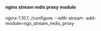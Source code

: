 #### nginx stream redis proxy module

nginx-1.10.1
./configure --with-stream -add-module=ngx_stream_redis_proxy
